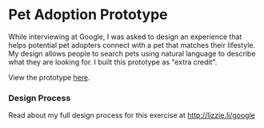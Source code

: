 # Pet Adoption Prototype

While interviewing at Google, I was asked to design an experience that helps potential pet adopters connect with a pet that matches their lifestyle. My design allows people to search pets using natural language to describe what they are looking for. I built this prototype as "extra credit".

View the prototype [here](https://etli.github.io/google-pet-adoption/).

### Design Process

Read about my full design process for this exercise at http://lizzie.li/google
